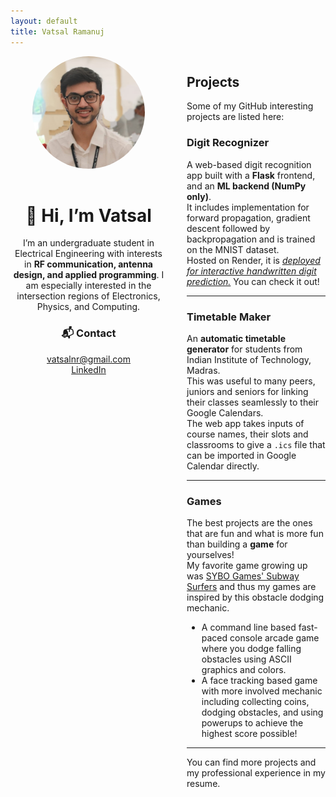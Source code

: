 ```yaml
---
layout: default
title: Vatsal Ramanuj
---
```


<div style="display: flex; gap: 2rem; align-items: flex-start;">

  <!-- Side Panel -->
  <div style="flex: 0 0 250px; text-align: center;">

  <!-- Profile Photo -->
  <img src="/assets/Vatsal_profile_picture.jpeg" alt="Vatsal Ramanuj" style="border-radius: 50%; width: 180px; height: 180px; object-fit: cover; margin-bottom: 1rem;">

  <!-- Intro -->
  <h1>👋 Hi, I’m Vatsal</h1>
  <p>
  I’m an undergraduate student in Electrical Engineering with interests in <b>RF communication, antenna design, and applied programming</b>.  
  I am especially interested in the intersection regions of Electronics, Physics, and Computing.
  </p>

  <!-- Contact Info -->
  <h3>📬 Contact</h3>
  <p>
  <a href="mailto:vatsalnr@gmail.com">vatsalnr@gmail.com</a><br>
  <a href="https://www.linkedin.com/in/vatsalramanuj/">LinkedIn</a><br>
<!--   📄 <a href="/assets/resume.pdf">Resume</a> -->
  </p>

  </div>

  <!-- Main Content -->
  <div style="flex: 1;">

  ## Projects
  Some of my GitHub interesting projects are listed here:

  ### Digit Recognizer
  A web-based digit recognition app built with a **Flask** frontend, and an **ML backend (NumPy only)**.  
  It includes implementation for forward propagation, gradient descent followed by backpropagation and is trained on the MNIST dataset.  
  Hosted on Render, it is *[deployed for interactive handwritten digit prediction.](https://digitrecognizer-o7lh.onrender.com/)* You can check it out!

  ---

  ### Timetable Maker
  An **automatic timetable generator** for students from Indian Institute of Technology, Madras.  
  This was useful to many peers, juniors and seniors for linking their classes seamlessly to their Google Calendars.  
  The web app takes inputs of course names, their slots and classrooms to give a `.ics` file that can be imported in Google Calendar directly.  

  ---

  ### Games
  The best projects are the ones that are fun and what is more fun than building a **game** for yourselves!  
  My favorite game growing up was [SYBO Games' Subway Surfers](https://play.google.com/store/apps/details?id=com.kiloo.subwaysurf&hl=en_IN&pli=1) and thus my games are inspired by this obstacle dodging mechanic.  

  - A command line based fast-paced console arcade game where you dodge falling obstacles using ASCII graphics and colors.  
  - A face tracking based game with more involved mechanic including collecting coins, dodging obstacles, and using powerups to achieve the highest score possible!

  ---

  You can find more projects and my professional experience in my resume.

  </div>
</div>
